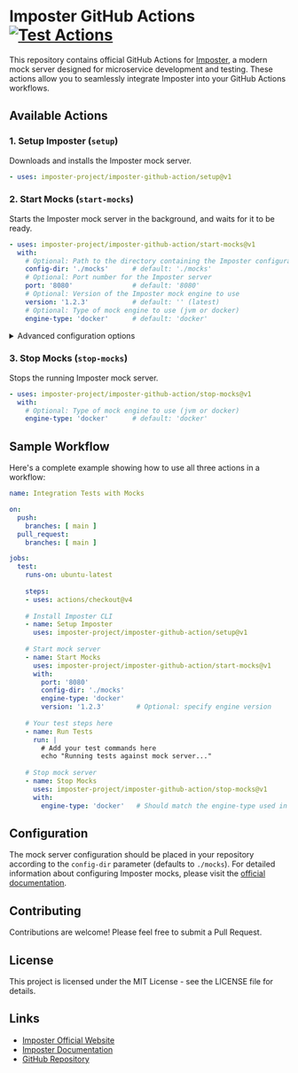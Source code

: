 # Imposter GitHub Actions [![Test Actions](https://github.com/imposter-project/imposter-github-action/actions/workflows/test.yml/badge.svg)](https://github.com/imposter-project/imposter-github-action/actions/workflows/test.yml)

This repository contains official GitHub Actions for [Imposter](https://www.imposter.sh), a modern mock server designed for microservice development and testing. These actions allow you to seamlessly integrate Imposter into your GitHub Actions workflows.

## Available Actions

### 1. Setup Imposter (`setup`)
Downloads and installs the Imposter mock server.

```yaml
- uses: imposter-project/imposter-github-action/setup@v1
```

### 2. Start Mocks (`start-mocks`)
Starts the Imposter mock server in the background, and waits for it to be ready.

```yaml
- uses: imposter-project/imposter-github-action/start-mocks@v1
  with:
    # Optional: Path to the directory containing the Imposter configuration files
    config-dir: './mocks'      # default: './mocks'
    # Optional: Port number for the Imposter server
    port: '8080'               # default: '8080'
    # Optional: Version of the Imposter mock engine to use
    version: '1.2.3'           # default: '' (latest)
    # Optional: Type of mock engine to use (jvm or docker)
    engine-type: 'docker'      # default: 'docker'
```

<details>
<summary>Advanced configuration options</summary>

- `max-attempts`: Maximum number of attempts to check if the server is ready (default: 30)
- `retry-interval`: Interval in seconds between retry attempts (default: 1)

</details>

### 3. Stop Mocks (`stop-mocks`)
Stops the running Imposter mock server.

```yaml
- uses: imposter-project/imposter-github-action/stop-mocks@v1
  with:
    # Optional: Type of mock engine to use (jvm or docker)
    engine-type: 'docker'      # default: 'docker'
```

## Sample Workflow

Here's a complete example showing how to use all three actions in a workflow:

```yaml
name: Integration Tests with Mocks

on:
  push:
    branches: [ main ]
  pull_request:
    branches: [ main ]

jobs:
  test:
    runs-on: ubuntu-latest
    
    steps:
    - uses: actions/checkout@v4
    
    # Install Imposter CLI
    - name: Setup Imposter
      uses: imposter-project/imposter-github-action/setup@v1
    
    # Start mock server
    - name: Start Mocks
      uses: imposter-project/imposter-github-action/start-mocks@v1
      with:
        port: '8080'
        config-dir: './mocks'
        engine-type: 'docker'
        version: '1.2.3'        # Optional: specify engine version
    
    # Your test steps here
    - name: Run Tests
      run: |
        # Add your test commands here
        echo "Running tests against mock server..."
    
    # Stop mock server
    - name: Stop Mocks
      uses: imposter-project/imposter-github-action/stop-mocks@v1
      with:
        engine-type: 'docker'   # Should match the engine-type used in start-mocks
```

## Configuration

The mock server configuration should be placed in your repository according to the `config-dir` parameter (defaults to `./mocks`). For detailed information about configuring Imposter mocks, please visit the [official documentation](https://docs.imposter.sh/configuration/).

## Contributing

Contributions are welcome! Please feel free to submit a Pull Request.

## License

This project is licensed under the MIT License - see the LICENSE file for details.

## Links

- [Imposter Official Website](https://www.imposter.sh)
- [Imposter Documentation](https://docs.imposter.sh)
- [GitHub Repository](https://github.com/imposter-project/imposter-github-action)
